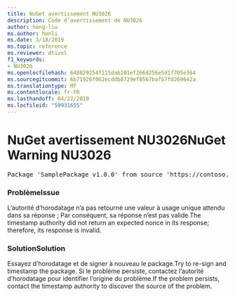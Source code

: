 ```yaml
---
title: NuGet avertissement NU3026
description: Code d’avertissement de NU3026
author: heng-liu
ms.author: henli
ms.date: 3/18/2019
ms.topic: reference
ms.reviewer: dtivel
f1_keywords:
- NU3026
ms.openlocfilehash: 648829254f115dab201ef266d256e5d1f705e364
ms.sourcegitcommit: 6b71926f062ecddb8729ef8567baf67fd269642a
ms.translationtype: MT
ms.contentlocale: fr-FR
ms.lasthandoff: 04/22/2019
ms.locfileid: "59931655"
---
```

# <a name="nuget-warning-nu3026"></a><span data-ttu-id="957ea-103">NuGet avertissement NU3026</span><span class="sxs-lookup"><span data-stu-id="957ea-103">NuGet Warning NU3026</span></span>

<pre>Package 'SamplePackage v1.0.0' from source 'https://contoso.com/index.json': The timestamp response is invalid. Nonces did not match.</pre>

### <a name="issue"></a><span data-ttu-id="957ea-104">Problème</span><span class="sxs-lookup"><span data-stu-id="957ea-104">Issue</span></span>

<span data-ttu-id="957ea-105">L’autorité d’horodatage n’a pas retourné une valeur à usage unique attendu dans sa réponse ; Par conséquent, sa réponse n’est pas valide.</span><span class="sxs-lookup"><span data-stu-id="957ea-105">The timestamp authority did not return an expected nonce in its response; therefore, its response is invalid.</span></span>


### <a name="solution"></a><span data-ttu-id="957ea-106">Solution</span><span class="sxs-lookup"><span data-stu-id="957ea-106">Solution</span></span>

<span data-ttu-id="957ea-107">Essayez d’horodatage et de signer à nouveau le package.</span><span class="sxs-lookup"><span data-stu-id="957ea-107">Try to re-sign and timestamp the package.</span></span> <span data-ttu-id="957ea-108">Si le problème persiste, contactez l’autorité d’horodatage pour identifier l’origine du problème.</span><span class="sxs-lookup"><span data-stu-id="957ea-108">If the problem persists, contact the timestamp authority to discover the source of the problem.</span></span>